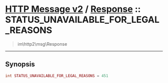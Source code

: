# [HTTP Message v2](http2.md) / [Response](http2-Response.md) :: STATUS_UNAVAILABLE_FOR_LEGAL_REASONS
 > im\http2\msg\Response
____

## Synopsis
```php
int STATUS_UNAVAILABLE_FOR_LEGAL_REASONS = 451
```
